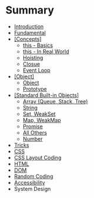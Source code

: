 # Summary

* [Introduction](README.md)
* [Fundamental](basics.md)
* [\[Concepts\]](concepts.md)
    * [this - Basics](this.md)
    * [this - In Real World](this---in-real-word.md)
    * [Hoisting](hoisting.md)
    * [Closue](closue.md)
    * [Event Loop](event-loop.md)
* [\[Object\]](object.md)
    * [Object](object.md)
    * [Prototype](prototype.md)
* [\[Standard Built-in Objects\]](standard-built-in-objects.md)
    * [Array \(Queue, Stack, Tree\)](array.md)
    * [String](string.md)
    * [Set, WeakSet](set.md)
    * [Map, WeakMap](map--set.md)
    * [Promise](promise.md)
    * [All Others](write-your-own.md)
    * [Number](number.md)
* [Tricks](tricks-to-show-off.md)
* [CSS](css.md)
* [CSS Layout Coding](css-layout-coding.md)
* [HTML](html.md)
* [DOM](dom-api.md)
* [Random Coding](javascript-coding.md)
* [Accessibility](accessibility.md)
* System Design

